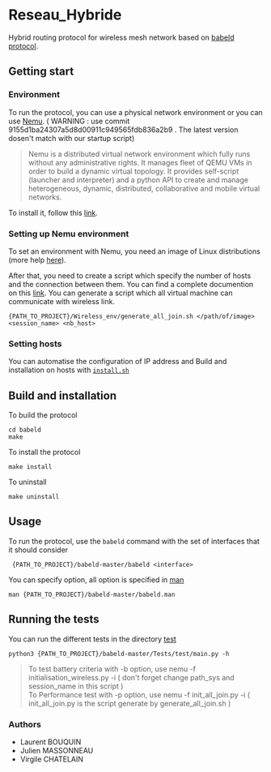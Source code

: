 
# Reseau_Hybride

Hybrid routing protocol for wireless mesh network based on [babeld protocol](https://github.com/jech/babeld).

## Getting start

### Environment

To run the protocol, you can use a physical network environment or you can use [Nemu](https://gitlab.com/v-a/nemu/tree/9155d1ba24307a5d8d00911c949565fdb836a2b9). ( WARNING : use commit 9155d1ba24307a5d8d00911c949565fdb836a2b9 . The latest version dosen't match with our startup script)  
> Nemu is a distributed virtual network environment which fully runs without any administrative rights. It manages fleet of QEMU VMs in order to build a dynamic virtual topology. It provides self-script (launcher and interpreter) and a python API to create and manage heterogeneous, dynamic, distributed, collaborative and mobile virtual networks. 

To install it, follow this [link](https://gitlab.com/v-a/nemu/wikis/tuto/install/debian).

### Setting up Nemu environment

To set an environment with Nemu, you need an image of Linux distributions (more help [here](https://gitlab.com/v-a/nemu/wikis/tuto/fs/debian)).

After that, you need to create a script which specify the number of hosts and the connection between them. You can find a complete documention on this [link](https://gitlab.com/v-a/nemu/wikis/doc/basics).
You can generate a script which all virtual machine can communicate with wireless link.

	{PATH_TO_PROJECT}/Wireless_env/generate_all_join.sh </path/of/image> <session_name> <nb_host>
	
### Setting hosts

You can automatise the configuration of IP address and Build and installation on hosts with [`install.sh`](Wireless_env/install.sh)


## Build and installation

To build the protocol

	cd babeld
	make


To install the protocol

	make install


To uninstall

	make uninstall


## Usage

To run the protocol, use the `babeld` command with the set of interfaces that it should consider

	 {PATH_TO_PROJECT}/babeld-master/babeld <interface>


You can specify option, all option is specified in [man](babeld-master/babeld.man)

	man {PATH_TO_PROJECT}/babeld-master/babeld.man


## Running the tests

You can run the different tests in the directory [test](babeld-master/Tests/test)

	python3 {PATH_TO_PROJECT}/babeld-master/Tests/test/main.py -h

> To test battery criteria with  -b option, use  nemu -f  initialisation_wireless.py -i ( don't forget change path_sys and session_name in this script )   
> To Performance test  with -p option, use  nemu -f init_all_join.py -i ( init_all_join.py is the script generate by generate_all_join.sh ) 


<h3>  Authors  </h3>
<ul>
<li> Laurent BOUQUIN </li> 
<li> Julien  MASSONNEAU </li>
<li> Virgile CHATELAIN </li>
</ul>
